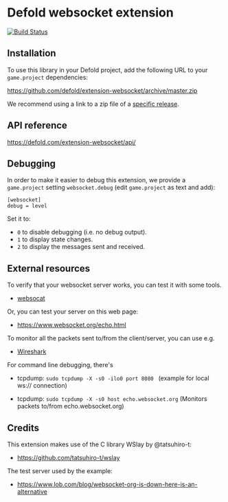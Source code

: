 # Defold websocket extension

[![Build Status](https://github.com/defold/extension-websocket/workflows/Build%20with%20bob/badge.svg)](https://github.com/defold/extension-websocket/actions)

## Installation
To use this library in your Defold project, add the following URL to your `game.project` dependencies:

https://github.com/defold/extension-websocket/archive/master.zip

We recommend using a link to a zip file of a [specific release](https://github.com/defold/extension-websocket/releases).

## API reference

https://defold.com/extension-websocket/api/

## Debugging

In order to make it easier to debug this extension, we provide a `game.project` setting `websocket.debug` (edit `game.project` as text and add):

```
[websocket]
debug = level
```

Set it to:

* `0` to disable debugging (i.e. no debug output).
* `1` to display state changes.
* `2` to display the messages sent and received.

## External resources

To verify that your websocket server works, you can test it with some tools.

* [websocat](https://github.com/vi/websocat)

Or, you can test your server on this web page:

* https://www.websocket.org/echo.html

To monitor all the packets sent to/from the client/server, you can use e.g.

* [Wireshark](https://www.wireshark.org)

For command line debugging, there's

* tcpdump: `sudo tcpdump -X -s0 -ilo0 port 8080 ` (example for local ws:// connection)

* tcpdump: `sudo tcpdump -X -s0 host echo.websocket.org` (Monitors packets to/from echo.websocket.org)

## Credits

This extension makes use of the C library WSlay by @tatsuhiro-t:

* https://github.com/tatsuhiro-t/wslay

The test server used by the example:

* https://www.lob.com/blog/websocket-org-is-down-here-is-an-alternative

